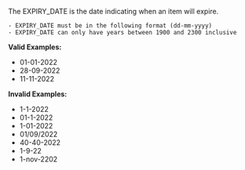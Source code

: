 <!-- markdownlint-disable-file first-line-h1 -->
The EXPIRY_DATE is the date indicating when an item will expire.

```info
- EXPIRY_DATE must be in the following format (dd-mm-yyyy)
- EXPIRY_DATE can only have years between 1900 and 2300 inclusive
```

**Valid Examples:**

* 01-01-2022
* 28-09-2022
* 11-11-2022

**Invalid Examples:**

* 1-1-2022
* 01-1-2022
* 1-01-2022
* 01/09/2022
* 40-40-2022
* 1-9-22
* 1-nov-2202
